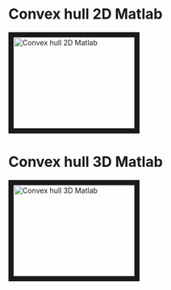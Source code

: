 # Convex hull 2D Matlab
<a href="http://www.youtube.com/watch?feature=player_embedded&v=WstW7j9BcUk
" target="_blank"><img src="http://img.youtube.com/vi/WstW7j9BcUk/0.jpg" 
alt="Convex hull 2D Matlab" width="240" height="180" border="10" /></a>

# Convex hull 3D Matlab
<a href="http://www.youtube.com/watch?feature=player_embedded&v=yWbXhAEqydM
" target="_blank"><img src="http://img.youtube.com/vi/yWbXhAEqydM/0.jpg" 
alt="Convex hull 3D Matlab" width="240" height="180" border="10" /></a>
